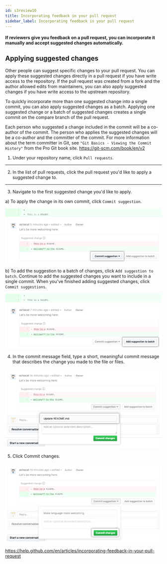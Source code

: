 ```yaml
---
id: s3review10
title: Incorporating feedback in your pull request
sidebar_label: Incorporating feedback in your pull request
---
```




#### If reviewers give you feedback on a pull request, you can incorporate it manually and accept suggested changes automatically.



## Applying suggested changes

Other people can suggest specific changes to your pull request. You can apply these suggested changes directly in a pull request if you have write access to the repository. If the pull request was created from a fork and the author allowed edits from maintainers,
you can also apply suggested changes if you have write access to the upstream repository.


To quickly incorporate more than one suggested change into a single commit, you can also apply suggested changes as a batch. Applying one suggested change or a batch of suggested changes creates a single commit on the compare branch of the pull request.

Each person who suggested a change included in the commit will be a co-author of the commit. The person who applies the suggested changes will be a co-author and the committer of the commit. For more information about the term committer in Git, see `"Git Basics - Viewing the Commit History"` from the Pro Git book site.
https://git-scm.com/book/en/v2



1. Under your repository name, click  `Pull requests`.

---

2. In the list of pull requests, click the pull request you'd like to apply a suggested change to.

---

3. Navigate to the first suggested change you'd like to apply.

a) To apply the change in its own commit, click `Commit suggestion`.



![xxx](https://raw.githubusercontent.com/ChickenKyiv/awesome-git-article/master/img/PR/review/commit-suggestion-button.png)


b) To add the suggestion to a batch of changes, click `Add suggestion to batch`.
Continue to add the suggested changes you want to include in a single commit.
When you've finished adding suggested changes, click `Commit suggestions`.





![xxx](https://raw.githubusercontent.com/ChickenKyiv/awesome-git-article/master/img/PR/review/add-suggestion-to-batch.png)


4. In the commit message field, type a short, meaningful
commit message that describes the change you made to the file or files.



![xxx](https://raw.githubusercontent.com/ChickenKyiv/awesome-git-article/master/img/PR/review/suggested-change-commit-message-field.png)


5. Click Commit changes.




![xxx](https://raw.githubusercontent.com/ChickenKyiv/awesome-git-article/master/img/PR/review/commit-changes-button.png)













https://help.github.com/en/articles/incorporating-feedback-in-your-pull-request
